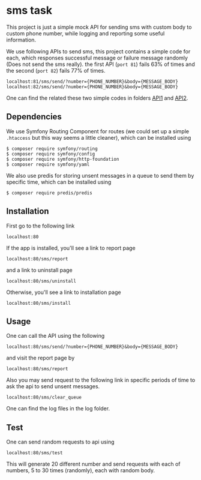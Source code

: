 # sms task
This project is just a simple mock API for sending sms with custom body to custom phone number, while logging and reporting some useful information.

We use following APIs to send sms, this project contains a simple code for each, which responses successful message or failure message randomly (Does not send the sms really). the first API (`port 81`) fails 63% of times and the second (`port 82`) fails 77% of times.

```
localhost:81/sms/send/?number={PHONE_NUMBER}&body={MESSAGE_BODY}
localhost:82/sms/send/?number={PHONE_NUMBER}&body={MESSAGE_BODY}
```

One can find the related these two simple codes in folders [API1](APIs/1/) and [API2](APIs/2/). 

## Dependencies
We use Symfony Routing Component for routes (we could set up a simple `.htaccess` but this way seems a little cleaner), which can be installed using

```
$ composer require symfony/routing
$ composer require symfony/config
$ composer require symfony/http-foundation
$ composer require symfony/yaml
```

We also use predis for storing unsent messages in a queue to send them by specific time, which can be installed using

```
$ composer require predis/predis
```

## Installation
First go to the following link

```
localhost:80
```

If the app is installed, you'll see a link to report page

```
localhost:80/sms/report
```

and a link to uninstall page

```
localhost:80/sms/uninstall
```

Otherwise, you'll see a link to installation page

```
localhost:80/sms/install
```

## Usage
One can call the API using the following

```
localhost:80/sms/send/?number={PHONE_NUMBER}&body={MESSAGE_BODY}
```

and visit the report page by

```
localhost:80/sms/report
```

Also you may send request to the following link in specific periods of time to ask the api to send unsent messages.

```
localhost:80/sms/clear_queue
```

One can find the log files in the log folder.

## Test
One can send random requests to api using

```
localhost:80/sms/test
```

This will generate 20 different number and send requests with each of numbers, 5 to 30 times (randomly), each with random body.